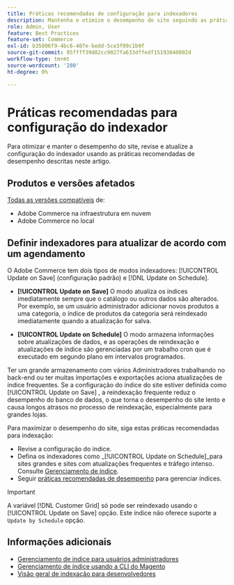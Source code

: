 ```yaml
---
title: Práticas recomendadas de configuração para indexadores
description: Mantenha e otimize o desempenho do site seguindo as práticas recomendadas para a configuração do indexador.
role: Admin, User
feature: Best Practices
feature-set: Commerce
exl-id: b35806f9-4bc6-407e-bedd-5ce3f09c1b9f
source-git-commit: 95ffff39d82cc9027fa633dffedf15193040802d
workflow-type: tm+mt
source-wordcount: '280'
ht-degree: 0%

---
```


# Práticas recomendadas para configuração do indexador

Para otimizar e manter o desempenho do site, revise e atualize a configuração do indexador usando as práticas recomendadas de desempenho descritas neste artigo.

## Produtos e versões afetados

[Todas as versões compatíveis](../../../release/versions.md) de:

- Adobe Commerce na infraestrutura em nuvem
- Adobe Commerce no local

## Definir indexadores para atualizar de acordo com um agendamento

O Adobe Commerce tem dois tipos de modos indexadores: [!UICONTROL Update on Save] (configuração padrão) e [!DNL Update on Schedule].

- **[!UICONTROL Update on Save]** O modo atualiza os índices imediatamente sempre que o catálogo ou outros dados são alterados. Por exemplo, se um usuário administrador adicionar novos produtos a uma categoria, o índice de produtos da categoria será reindexado imediatamente quando a atualização for salva.

- **[!UICONTROL Update on Schedule]** O modo armazena informações sobre atualizações de dados, e as operações de reindexação e atualizações de índice são gerenciadas por um trabalho cron que é executado em segundo plano em intervalos programados.

Ter um grande armazenamento com vários Administradores trabalhando no back-end ou ter muitas importações e exportações aciona atualizações de índice frequentes. Se a configuração do índice do site estiver definida como [!UICONTROL Update on Save] , a reindexação frequente reduz o desempenho do banco de dados, o que torna o desempenho do site lento e causa longos atrasos no processo de reindexação, especialmente para grandes lojas.

Para maximizar o desempenho do site, siga estas práticas recomendadas para indexação:

- Revise a configuração do índice.
- Defina os indexadores como _[!UICONTROL Update on Schedule]_para sites grandes e sites com atualizações frequentes e tráfego intenso. Consulte [Gerenciamento de índice](https://docs.magento.com/user-guide/system/index-management.html#change-the-index-mode).
- Seguir [práticas recomendadas de desempenho](../../../performance/configuration.md) para gerenciar índices.

>[!IMPORTANT]
>
>A variável [!DNL Customer Grid] só pode ser reindexado usando o [!UICONTROL Update on Save] opção. Este índice não oferece suporte a `Update by Schedule` opção.

## Informações adicionais

- [Gerenciamento de índice para usuários administradores](../../../configuration/cli/manage-indexers.md#configure-indexers)
- [Gerenciamento de índice usando a CLI do Magento](https://experienceleague.adobe.com/docs/commerce-operations/configuration-guide/cli/manage-indexers.html)
- [Visão geral de indexação para desenvolvedores](https://developer.adobe.com/commerce/php/development/components/indexing/)
